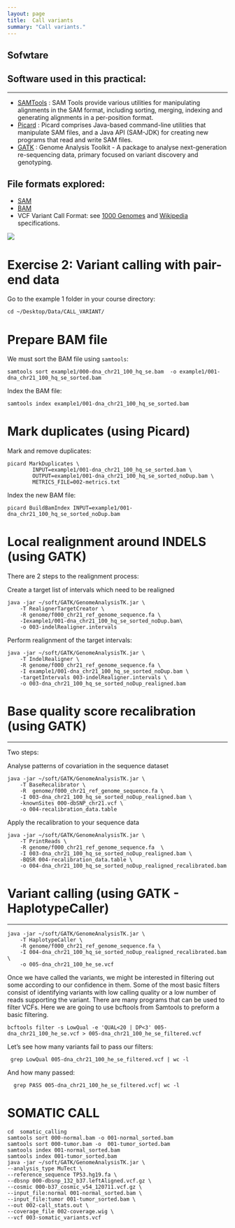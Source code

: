 ```yaml
---
layout: page
title:  Call variants
summary: "Call variants."
---
```



## Sofwtare
[SAMTools]: http://samtools.sourceforge.net/ "samtools"
[Picard]: http://picard.sourceforge.net/ "Picard"
[GATK]: http://www.broadinstitute.org/gatk/ "GATK"


##  Software used in this practical:
--------------------------------

- [SAMTools] : SAM Tools provide various utilities for manipulating alignments in the SAM format, including sorting, merging, indexing and generating alignments in a per-position format.
- [Picard] : Picard comprises Java-based command-line utilities that manipulate SAM files, and a Java API (SAM-JDK) for creating new programs that read and write SAM files.
- [GATK] : Genome Analysis Toolkit - A package to analyse next-generation re-sequencing data, primary focused on variant discovery and genotyping.


File formats explored:
----------------------

- [SAM](http://samtools.sourceforge.net/SAMv1.pdf)
- [BAM](http://www.broadinstitute.org/igv/bam)
- VCF Variant Call Format: see [1000 Genomes](http://www.1000genomes.org/wiki/analysis/variant-call-format/vcf-variant-call-format-version-42) and [Wikipedia](http://en.wikipedia.org/wiki/Variant_Call_Format) specifications.

<img src="{{site.url}}/images/gatkgermline.png">


Exercise 2: Variant calling with pair-end data
================================================================================

Go to the example 1 folder in your course directory: 

    cd ~/Desktop/Data/CALL_VARIANT/


# Prepare BAM file

We must sort the BAM file using ``samtools``:

    samtools sort example1/000-dna_chr21_100_hq_se.bam  -o example1/001-dna_chr21_100_hq_se_sorted.bam

Index the BAM file:

    samtools index example1/001-dna_chr21_100_hq_se_sorted.bam


# Mark duplicates (using Picard)
Mark and remove duplicates:

    picard MarkDuplicates \
			INPUT=example1/001-dna_chr21_100_hq_se_sorted.bam \
			OUTPUT=example1/001-dna_chr21_100_hq_se_sorted_noDup.bam \
			METRICS_FILE=002-metrics.txt

Index the new BAM file:

    picard BuildBamIndex INPUT=example1/001-dna_chr21_100_hq_se_sorted_noDup.bam 

# Local realignment around INDELS (using GATK)

There are 2 steps to the realignment process:

Create a target list of intervals which need to be realigned
  
    java -jar ~/soft/GATK/GenomeAnalysisTK.jar \
		-T RealignerTargetCreator \
		-R genome/f000_chr21_ref_genome_sequence.fa \
		-Iexample1/001-dna_chr21_100_hq_se_sorted_noDup.bam\
		-o 003-indelRealigner.intervals

Perform realignment of the target intervals:

    java -jar ~/soft/GATK/GenomeAnalysisTK.jar \
		-T IndelRealigner \
		-R genome/f000_chr21_ref_genome_sequence.fa \
		-I example1/001-dna_chr21_100_hq_se_sorted_noDup.bam \
		-targetIntervals 003-indelRealigner.intervals \
		-o 003-dna_chr21_100_hq_se_sorted_noDup_realigned.bam

# Base quality score recalibration (using GATK)
--------------------------------------------------------------------------------

Two steps:

Analyse patterns of covariation in the sequence dataset

    java -jar ~/soft/GATK/GenomeAnalysisTK.jar \
		-T BaseRecalibrator \
		-R  genome/f000_chr21_ref_genome_sequence.fa \
		-I 003-dna_chr21_100_hq_se_sorted_noDup_realigned.bam \
		-knownSites 000-dbSNP_chr21.vcf \
		-o 004-recalibration_data.table

Apply the recalibration to your sequence data

    java -jar ~/soft/GATK/GenomeAnalysisTK.jar \
		-T PrintReads \
		-R genome/f000_chr21_ref_genome_sequence.fa  \
		-I 003-dna_chr21_100_hq_se_sorted_noDup_realigned.bam \
		-BQSR 004-recalibration_data.table \
		-o 004-dna_chr21_100_hq_se_sorted_noDup_realigned_recalibrated.bam

# Variant calling (using GATK - **HaplotypeCaller**)
--------------------------------------------------------------------------------
   
    java -jar ~/soft/GATK/GenomeAnalysisTK.jar \
		-T HaplotypeCaller \
		-R genome/f000_chr21_ref_genome_sequence.fa \
		-I 004-dna_chr21_100_hq_se_sorted_noDup_realigned_recalibrated.bam \
		-o 005-dna_chr21_100_he_se.vcf




Once we have called the variants, we might be interested in filtering out some according to our confidence in them. Some of the most basic filters consist of identifying variants with low calling quality or a low number of reads supporting the variant. There are many programs that can be used to filter VCFs. Here we are going to use bcftools from Samtools to preform a basic filtering.

    bcftools filter -s LowQual -e 'QUAL<20 | DP<3' 005-dna_chr21_100_he_se.vcf > 005-dna_chr21_100_he_se_filtered.vcf

Let’s see how many variants fail to pass our filters:

     grep LowQual 005-dna_chr21_100_he_se_filtered.vcf | wc -l

And how many passed:

      grep PASS 005-dna_chr21_100_he_se_filtered.vcf| wc -l
      
      
# SOMATIC CALL

    cd  somatic_calling
    samtools sort 000-normal.bam -o 001-normal_sorted.bam
    samtools sort 000-tumor.bam -o  001-tumor_sorted.bam
    samtools index 001-normal_sorted.bam
    samtools index 001-tumor_sorted.bam
    java -jar ~/soft/GATK/GenomeAnalysisTK.jar \
    --analysis_type MuTect \
    --reference_sequence TP53.hg19.fa \
    --dbsnp 000-dbsnp_132_b37.leftAligned.vcf.gz \
    --cosmic 000-b37_cosmic_v54_120711.vcf.gz \
    --input_file:normal 001-normal_sorted.bam \
    --input_file:tumor 001-tumor_sorted.bam \
    --out 002-call_stats.out \
    --coverage_file 002-coverage.wig \
    --vcf 003-somatic_variants.vcf
